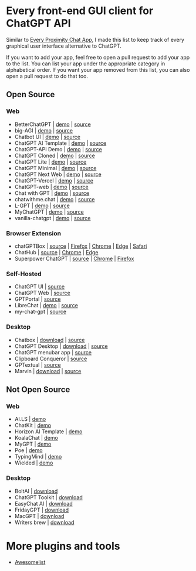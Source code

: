 # Every front-end GUI client for ChatGPT API

Similar to [Every Proximity Chat App](https://github.com/billmei/every-proximity-chat-app), I made this list to keep track of every graphical user interface alternative to ChatGPT.

If you want to add your app, feel free to open a pull request to add your app to the list. You can list your app under the appropriate category in alphabetical order. If you want your app removed from this list, you can also open a pull request to do that too.

## Open Source

### Web
- BetterChatGPT | [demo](https://bettergpt.chat/) | [source](https://github.com/ztjhz/BetterChatGPT)
- big-AGI | [demo](https://big-agi.com) | [source](https://github.com/enricoros/big-agi)
- Chatbot UI | [demo](https://www.chatbotui.com/) | [source](https://github.com/mckaywrigley/chatbot-ui)
- ChatGPT AI Template | [demo](https://horizon-ui.com/chatgpt-ai-template/) | [source](https://github.com/horizon-ui/chatgpt-ai-template)
- ChatGPT-API Demo | [demo](https://chatgpt.ddiu.me/) | [source](https://github.com/ddiu8081/chatgpt-demo)
- ChatGPT Cloned | [demo](https://chat-gpt-cloned.netlify.app/) | [source](https://github.com/PrasadBroo/ChatGPT)
- ChatGPT Lite | [demo](https://gptlite.vercel.app) | [source](https://github.com/blrchen/chatgpt-lite)
- ChatGPT Minimal | [demo](https://chatgpt-minimal.vercel.app) | [source](https://github.com/blrchen/chatgpt-minimal)
- ChatGPT Next Web | [demo](https://chat-gpt-next-web.vercel.app/) | [source](https://github.com/Yidadaa/ChatGPT-Next-Web)
- ChatGPT-Vercel | [demo](https://www.chatsverse.xyz/) | [source](https://github.com/ourongxing/chatgpt-vercel)
- ChatGPT-web | [demo](https://niek.github.io/chatgpt-web/) | [source](https://github.com/Niek/chatgpt-web)
- Chat with GPT | [demo](https://www.chatwithgpt.ai/) | [source](https://github.com/cogentapps/chat-with-gpt)
- chatwithme.chat | [demo](https://www.chatwithme.chat/) | [source](https://github.com/kierangilliam/chatwithme.chat)
- L-GPT | [demo](https://gpt.ltopx.com/) | [source](https://github.com/Peek-A-Booo/L-GPT)
- MyChatGPT | [demo](https://my-chat-gpt-lake.vercel.app/) | [source](https://github.com/Loeffeldude/my-chat-gpt)
- vanilla-chatgpt | [demo](https://raw.githack.com/casualwriter/vanilla-chatgpt/main/source/index.html) | [source](https://github.com/casualwriter/vanilla-chatgpt)


### Browser Extension
- chatGPTBox | [source](https://github.com/josStorer/chatGPTBox)  | [Firefox](https://addons.mozilla.org/firefox/addon/chatgptbox/) | [Chrome](https://chrome.google.com/webstore/detail/chatgptbox/eobbhoofkanlmddnplfhnmkfbnlhpbbo) | [Edge](https://microsoftedge.microsoft.com/addons/detail/fission-chatbox-best/enjmfilpkbbabhgeoadmdpjjpnahkogf) | [Safari](https://apps.apple.com/app/fission-chatbox/id6446611121)
- ChatHub | [source](https://github.com/chathub-dev/chathub/) | [Chrome](https://chrome.google.com/webstore/detail/chathub-all-in-one-chatbo/iaakpnchhognanibcahlpcplchdfmgma?utm_source=every-chat-gpt-gui) | [Edge](https://microsoftedge.microsoft.com/addons/detail/chathub-allinone-chat/kdlmggoacmfoombiokflpeompajfljga?utm_source=every-chat-gpt-gui)
- Superpower ChatGPT | [source](https://github.com/saeedezzati/superpower-chatgpt) | [Chrome](https://chrome.google.com/webstore/detail/superpower-chatgpt/amhmeenmapldpjdedekalnfifgnpfnkc) | [Firefox](https://addons.mozilla.org/en-US/firefox/addon/superpower-chatgpt/)

### Self-Hosted
- ChatGPT UI | [source](https://github.com/patrikzudel/PatrikZeros-ChatGPT-API-UI)
- ChatGPT Web | [source](https://github.com/Chanzhaoyu/chatgpt-web)
- GPTPortal | [source](https://github.com/Zaki-1052/GPTPortal)
- LibreChat | [demo](https://librechat-librechat.hf.space/login) | [source](https://github.com/danny-avila/LibreChat)
- my-chat-gpt | [source](https://github.com/michaelnutt02/my-chat-gpt)

### Desktop
- Chatbox | [download](https://chatboxapp.xyz/) | [source](https://github.com/Bin-Huang/chatbox)
- ChatGPT Desktop | [download](https://github.com/chatgptui/desktop/releases) | [source](https://github.com/chatgptui/desktop)
- ChatGPT menubar app | [source](https://github.com/sw-yx/chatgpt-mac)
- Clipboard Conqueror | [source](https://github.com/aseichter2007/ClipboardConqueror)
- GPTextual | [source](https://github.com/stefankirchfeld/gptextual)
- Marvin | [download](https://www.askmarvin.ai/) | [source](https://github.com/prefecthq/marvin)

## Not Open Source

### Web
- AI.LS | [demo](https://ai.ls/)
- ChatKit | [demo](https://chatkit.app/)
- Horizon AI Template | [demo](https://horizon-ui.com/horizon-ai-template/)
- KoalaChat | [demo](https://koala.sh/chat)
- MyGPT | [demo](https://mygpt.thesamur.ai/)
- Poe | [demo](https://poe.com/)
- TypingMind | [demo](https://www.typingmind.com)
- Wielded | [demo](https://wielded.com/)

### Desktop
- BoltAI | [download](https://boltai.app/)
- ChatGPT Toolkit | [download](https://schmedu.com/tools/chatGpt)
- EasyChat AI | [download](https://easychat-ai.app/)
- FridayGPT | [download](https://www.fridaygpt.app/)
- MacGPT | [download](https://www.macgpt.com/)
- Writers brew | [download](https://writersbrew.app)

# More plugins and tools
- [Awesomelist](https://github.com/reorx/awesome-chatgpt-api)
